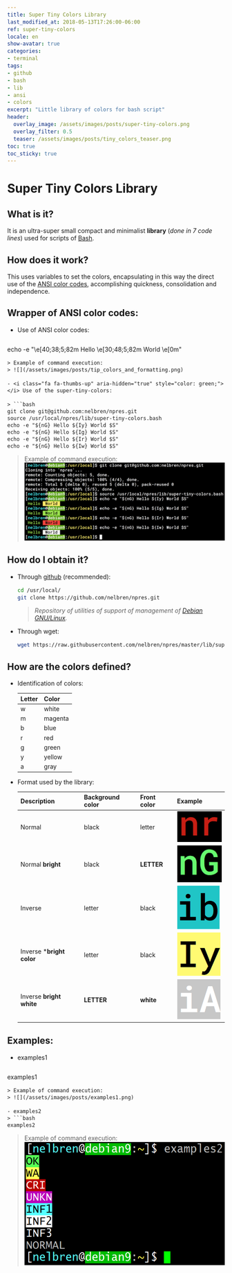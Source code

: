 ```yaml
---
title: Super Tiny Colors Library
last_modified_at: 2018-05-13T17:26:00-06:00
ref: super-tiny-colors
locale: en
show-avatar: true
categories:
- terminal
tags:
- github
- bash
- lib
- ansi
- colors
excerpt: "Little library of colors for bash script"
header:
  overlay_image: /assets/images/posts/super-tiny-colors.png
  overlay_filter: 0.5
  teaser: /assets/images/posts/tiny_colors_teaser.png
toc: true
toc_sticky: true
---
```


# Super Tiny Colors Library

## <i class="fa fa-question-circle" aria-hidden="true"></i> What is it?
It is an ultra-super small compact and minimalist **library** (*done in 7 code lines*) used for scripts of [Bash](https://en.wikipedia.org/wiki/Bash_(Unix_shell)).

## <i class="fa fa-wrench" aria-hidden="true"></i> How does it work?
This uses variables to set the colors, encapsulating in this way the direct use of the [ANSI color codes](https://misc.flogisoft.com/bash/tip_colors_and_formatting), accomplishing quickness, consolidation and independence.

## <i class="fa fa-eye" aria-hidden="true"></i> Wrapper of ANSI color codes:

- <i class="fa fa-thumbs-down" aria-hidden="true" style="color: red;"></i> Use of ANSI color codes:

  > ```bash
echo -e "\e[40;38;5;82m Hello \e[30;48;5;82m World \e[0m"
  ```
  > Example of command execution:
  > ![](/assets/images/posts/tip_colors_and_formatting.png)

- <i class="fa fa-thumbs-up" aria-hidden="true" style="color: green;"></i> Use of the super-tiny-colors:

  > ```bash
git clone git@github.com:nelbren/npres.git
source /usr/local/npres/lib/super-tiny-colors.bash
echo -e "${nG} Hello ${Iy} World $S"
echo -e "${nG} Hello ${Ig} World $S"
echo -e "${nG} Hello ${Ir} World $S"
echo -e "${nG} Hello ${Iw} World $S"
  ```
  > Example of command execution:
  > ![](/assets/images/posts/uso_de_super-tiny-colors.png)

## <i class="fa fa-arrow-circle-down" aria-hidden="true"></i> How do I obtain it?

- Through [github](https://github.com/nelbren/npres.git) (recommended):
  ```bash
  cd /usr/local/
  git clone https://github.com/nelbren/npres.git
  ```
  > <i class="fa fa-quote-left" aria-hidden="true"></i> *Repository of utilities of support of management of [Debian GNU/Linux](https://debian.org).* <i class="fa fa-quote-right" aria-hidden="true"></i>

- Through wget:
  ```bash
  wget https://raw.githubusercontent.com/nelbren/npres/master/lib/super-tiny-colors.bash
  ```

## <i class="fa fa-info-circle" aria-hidden="true"></i> How are the colors defined?

- Identification of colors:

  **Letter** | **Color**
  --- | ---
  w | white
  m | magenta
  b | blue
  r | red
  g | green
  y | yellow
  a | gray

- Format used by the library:

  Description | Background color | Front color | Example
  --- | --- | --- | --- 
  Normal | black | letter | ![](/assets/images/posts/nr.png)
  Normal **bright** | black | **LETTER** | ![](/assets/images/posts/nG.png)
  Inverse | letter | black | ![](/assets/images/posts/ib.png)
  Inverse ***bright color** | letter | black | ![](/assets/images/posts/Iy.png)
  Inverse **bright white** | **LETTER** | **white** | ![](/assets/images/posts/iA.png)

## <i class="fa fa-eye" aria-hidden="true"></i> Examples:

- examples1
  > ```bash
examples1
  ```
  > Example of command execution:
  > ![](/assets/images/posts/examples1.png) 

- examples2
  > ```bash
examples2
  ```
  > Example of command execution:
  > ![](/assets/images/posts/examples2.png) 
